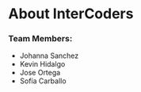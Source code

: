 # About InterCoders
### Team Members:
- Johanna Sanchez
- Kevin Hidalgo
- Jose Ortega
- Sofía Carballo
